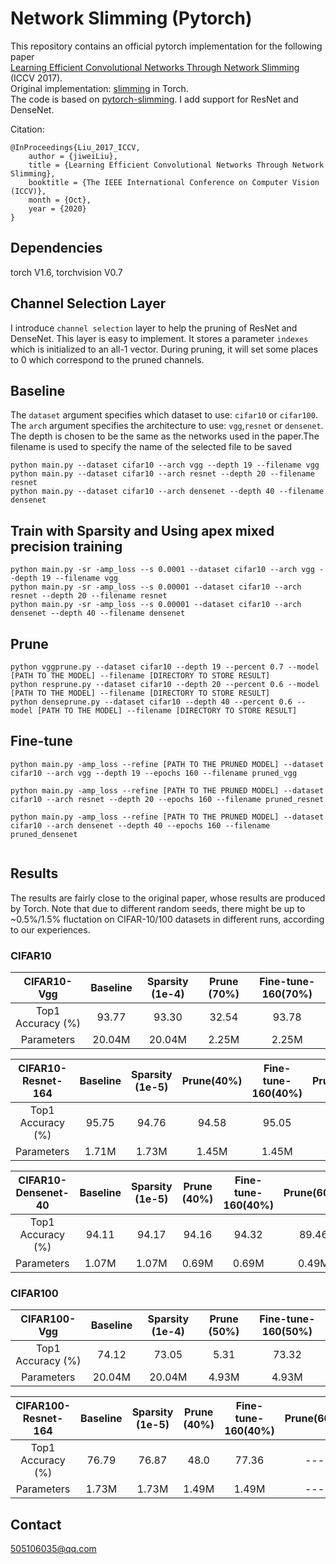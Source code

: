 # Network Slimming (Pytorch)

This repository contains an official pytorch implementation for the following paper  
[Learning Efficient Convolutional Networks Through Network Slimming](http://openaccess.thecvf.com/content_iccv_2017/html/Liu_Learning_Efficient_Convolutional_ICCV_2017_paper.html) (ICCV 2017).  
Original implementation: [slimming](https://github.com/liuzhuang13/slimming) in Torch.    
The code is based on [pytorch-slimming](https://github.com/foolwood/pytorch-slimming). I add support for ResNet and DenseNet.  

Citation:
```
@InProceedings{Liu_2017_ICCV,
    author = {jiweiLiu},
    title = {Learning Efficient Convolutional Networks Through Network Slimming},
    booktitle = {The IEEE International Conference on Computer Vision (ICCV)},
    month = {Oct},
    year = {2020}
}
```


## Dependencies
torch V1.6, torchvision V0.7

## Channel Selection Layer
I introduce `channel selection` layer to help the  pruning of ResNet and DenseNet. This layer is easy to implement. It stores a parameter `indexes` which is initialized to an all-1 vector. During pruning, it will set some places to 0 which correspond to the pruned channels.

## Baseline 

The `dataset` argument specifies which dataset to use: `cifar10` or `cifar100`. The `arch` argument specifies the architecture to use: `vgg`,`resnet` or
`densenet`. The depth is chosen to be the same as the networks used in the paper.The filename is used to specify the name of the selected file to be saved

```shell
python main.py --dataset cifar10 --arch vgg --depth 19 --filename vgg
python main.py --dataset cifar10 --arch resnet --depth 20 --filename resnet
python main.py --dataset cifar10 --arch densenet --depth 40 --filename densenet
```

## Train with Sparsity and Using apex mixed precision training

```shell
python main.py -sr -amp_loss --s 0.0001 --dataset cifar10 --arch vgg --depth 19 --filename vgg
python main.py -sr -amp_loss --s 0.00001 --dataset cifar10 --arch resnet --depth 20 --filename resnet
python main.py -sr -amp_loss --s 0.00001 --dataset cifar10 --arch densenet --depth 40 --filename densenet
```

## Prune

```shell
python vggprune.py --dataset cifar10 --depth 19 --percent 0.7 --model [PATH TO THE MODEL] --filename [DIRECTORY TO STORE RESULT]
python resprune.py --dataset cifar10 --depth 20 --percent 0.6 --model [PATH TO THE MODEL] --filename [DIRECTORY TO STORE RESULT]
python denseprune.py --dataset cifar10 --depth 40 --percent 0.6 --model [PATH TO THE MODEL] --filename [DIRECTORY TO STORE RESULT]
```

## Fine-tune

```shell
python main.py -amp_loss --refine [PATH TO THE PRUNED MODEL] --dataset cifar10 --arch vgg --depth 19 --epochs 160 --filename pruned_vgg

python main.py -amp_loss --refine [PATH TO THE PRUNED MODEL] --dataset cifar10 --arch resnet --depth 20 --epochs 160 --filename pruned_resnet

python main.py -amp_loss --refine [PATH TO THE PRUNED MODEL] --dataset cifar10 --arch densenet --depth 40 --epochs 160 --filename pruned_densenet


```

## Results

The results are fairly close to the original paper, whose results are produced by Torch. Note that due to different random seeds, there might be up to ~0.5%/1.5% fluctation on CIFAR-10/100 datasets in different runs, according to our experiences.
### CIFAR10
|  CIFAR10-Vgg  | Baseline |  Sparsity (1e-4) | Prune (70%) | Fine-tune-160(70%) |
| :---------------: | :------: | :--------------------------: | :-----------------: | :-------------------: |
| Top1 Accuracy (%) |  93.77   |            93.30            |        32.54        |         93.78         |
|    Parameters     |  20.04M  |            20.04M            |        2.25M        |         2.25M         |

|  CIFAR10-Resnet-164  | Baseline |    Sparsity (1e-5) | Prune(40%) | Fine-tune-160(40%) |   Prune(60%)     |  Fine-tune-160(60%)       |
| :---------------: | :------: | :--------------------------: | :-----------------: | :-------------------: |  :----------------:| :--------------------:|
| Top1 Accuracy (%) |  95.75   |            94.76             |        94.58       |         95.05         |      47.73       |     93.81     |
|    Parameters     |  1.71M  |             1.73M            |        1.45M        |         1.45M         |      1.12M          |   1.12M           |

|  CIFAR10-Densenet-40  | Baseline |  Sparsity (1e-5) | Prune (40%) | Fine-tune-160(40%) |       Prune(60%)   | Fine-tune-160(60%) |
| :---------------: | :------: | :--------------------------: | :-----------------: | :-------------------: | :--------------------: | :-----------------:|
| Top1 Accuracy (%) |  94.11   |           94.17             |        94.16       |         94.32         |      89.46       |     94.22     |
|    Parameters     |  1.07M  |            1.07M            |        0.69M       |         0.69M         |       0.49M      |    0.49M     |

### CIFAR100
|  CIFAR100-Vgg  | Baseline |   Sparsity (1e-4) | Prune (50%) | Fine-tune-160(50%) |
| :---------------: | :------: | :--------------------------: | :-----------------: | :-------------------: |
| Top1 Accuracy (%) |   74.12   |            73.05             |         5.31        |         73.32         |
|    Parameters     |  20.04M  |            20.04M            |        4.93M        |         4.93M         |

|  CIFAR100-Resnet-164  | Baseline |   Sparsity (1e-5) | Prune (40%) | Fine-tune-160(40%) |    Prune(60%)  | Fine-tune-160(60%) |
| :---------------: | :------: | :--------------------------: | :-----------------: | :-------------------: |:--------------------: | :-----------------:|
| Top1 Accuracy (%) |  76.79   |            76.87             |        48.0        |         77.36        |  ---       |     ---     |
|    Parameters     |  1.73M  |            1.73M            |        1.49M        |         1.49M         |---       |     ---     |

## Contact
505106035@qq.com 
